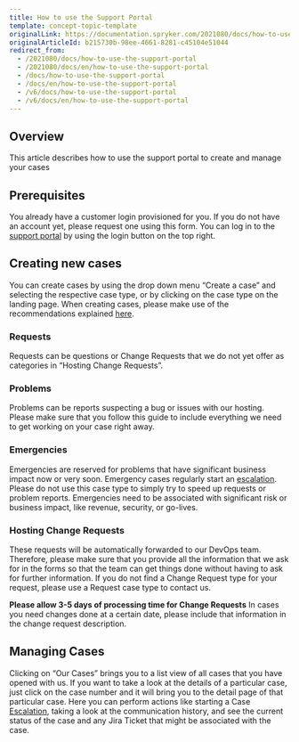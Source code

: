 ```yaml
---
title: How to use the Support Portal
template: concept-topic-template
originalLink: https://documentation.spryker.com/2021080/docs/how-to-use-the-support-portal
originalArticleId: b215730b-98ee-4661-8281-c45104e51044
redirect_from:
  - /2021080/docs/how-to-use-the-support-portal
  - /2021080/docs/en/how-to-use-the-support-portal
  - /docs/how-to-use-the-support-portal
  - /docs/en/how-to-use-the-support-portal
  - /v6/docs/how-to-use-the-support-portal
  - /v6/docs/en/how-to-use-the-support-portal
---
```


## Overview

This article describes how to use the support portal to create and manage your cases

## Prerequisites

You already have a customer login provisioned for you. If you do not have an account yet, please request one using this form.
You can log in to the[ support portal](https://support.spryker.com) by using the login button on the top right.

## Creating new cases

You can create cases by using the drop down menu “Create a case” and selecting the respective case type, or by clicking on the case type on the landing page. When creating cases, please make use of the recommendations explained [here](/docs/scos/user/intro-to-spryker/support/how-to-share-secrets-with-the-spryker-support-team.html).

### Requests

Requests can be questions or Change Requests that we do not yet offer as categories in “Hosting Change Requests”.

### Problems

Problems can be reports suspecting a bug or issues with our hosting. Please make sure that you follow this guide to include everything we need to get working on your case right away.

### Emergencies

Emergencies are reserved for problems that have significant business impact now or very soon. Emergency cases regularly start an [escalation](/docs/scos/user/intro-to-spryker/support/escalations.html). Please do not use this case type to simply try to speed up requests or problem reports. Emergencies need to be associated with significant risk or business impact, like revenue, security, or go-lives.

### Hosting Change Requests

These requests will be automatically forwarded to our DevOps team. Therefore, please make sure that you provide all the information that we ask for in the forms so that the team can get things done without having to ask for further information. If you do not find a Change Request type for your request, please use a Request case type to contact us.

**Please allow 3-5 days of processing time for Change Requests**
In cases you need changes done at a certain date, please include that information in the change request description.

## Managing Cases

Clicking on “Our Cases” brings you to a list view of all cases that you have opened with us. If you want to take a look at the details of a particular case, just click on the case number and it will bring you to the detail page of that particular case. Here you can perform actions like starting a Case [Escalation](/docs/scos/user/intro-to-spryker/support/escalations.html), taking a look at the communication history, and see the current status of the case and any Jira Ticket that might be associated with the case.
